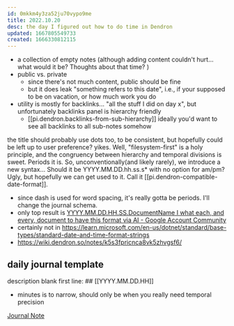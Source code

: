 ```yaml
---
id: 0mkkm4y3za52ju70vypo9me
title: 2022.10.20
desc: the day I figured out how to do time in Dendron
updated: 1667805549733
created: 1666330812115
---
```



- a collection of empty notes (although adding content couldn't hurt... what would it be? Thoughts about that time? )
- public vs. private
  - since there's not much content, public should be fine
  - but it does leak "something refers to this date", i.e., if your supposed to be on vacation, or how much work you do
- utility is mostly for backlinks... "all the stuff I did on day x", but unfortunately backlinks panel is hierarchy friendly
  - [[pi.dendron.backlinks-from-sub-hierarchy]] ideally you'd want to see all backlinks to all sub-notes somehow

the title should probably use dots too, to be consistent, but hopefully could be left up to user preference? yikes. Well, "filesystem-first" is a holy principle, and the congruency between hierarchy and temporal divisions is sweet. Periods it is. So, unconventionally(and likely rarely), we introduce a new syntax... Should it be YYYY.MM.DD.hh.ss.s* with no option for am/pm? Ugly, but hopefully we can get used to it. Call it [[pi.dendron-compatible-date-format]].
- since dash is used for word spacing, it's really gotta be periods. I'll change the journal schema.
- only top result is [YYYY.MM.DD.HH.SS.DocumentName I what each, and every, document to have this format via AI - Google Account Community](https://support.google.com/accounts/thread/31439065/yyyy-mm-dd-hh-ss-documentname-i-what-each-and-every-document-to-have-this-format-via-ai?hl=en)
- certainly not in https://learn.microsoft.com/en-us/dotnet/standard/base-types/standard-date-and-time-format-strings
- https://wiki.dendron.so/notes/k5s3fpricnca8vk5zhvgsf6/

## daily journal template

description blank
first line: ## [[YYYY.MM.DD.HH]] 
  - minutes is to narrow, should only be when you really need temporal precision

[Journal Note](https://wiki.dendron.so/notes/uz13dadm4umn3882awr1087/)
